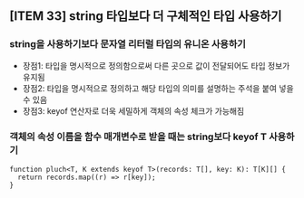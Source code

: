 ## [ITEM 33] string 타입보다 더 구체적인 타입 사용하기

### string을 사용하기보다 문자열 리터럴 타입의 유니온 사용하기

- 장점1: 타입을 명시적으로 정의함으로써 다른 곳으로 값이 전달되어도 타입 정보가 유지됨
- 장점2: 타입을 명시적으로 정의하고 해당 타입의 의미를 설명하는 주석을 붙여 넣을 수 있음
- 장점3: keyof 연산자로 더욱 세밀하게 객체의 속성 체크가 가능해짐

### 객체의 속성 이름을 함수 매개변수로 받을 때는 string보다 keyof T 사용하기

```tsx
function pluch<T, K extends keyof T>(records: T[], key: K): T[K][] {
  return records.map((r) => r[key]);
}
```
